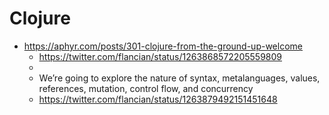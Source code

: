 # Clojure
- https://aphyr.com/posts/301-clojure-from-the-ground-up-welcome
    - https://twitter.com/flancian/status/1263868572205559809
    - 
    - We’re going to explore the nature of syntax, metalanguages, values, references, mutation, control flow, and concurrency
    - https://twitter.com/flancian/status/1263879492151451648

